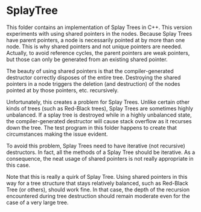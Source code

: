 
SplayTree
=========

This folder contains an implementation of Splay Trees in C++. This version experiments with
using shared pointers in the nodes. Because Splay Trees have parent pointers, a node is
necessarily pointed at by more than one node. This is why shared pointers and not unique
pointers are needed. Actually, to avoid reference cycles, the parent pointers are weak pointers,
but those can only be generated from an existing shared pointer.

The beauty of using shared pointers is that the compiler-generated destructor correctly disposes
of the entire tree. Destroying the shared pointers in a node triggers the deletion (and
destruction) of the nodes pointed at by those pointers, etc. recursively.

Unfortunately, this creates a problem for Splay Trees. Unlike certain other kinds of trees (such
as Red-Black trees), Splay Trees are sometimes highly unbalanced. If a splay tree is destroyed
while in a highly unbalanced state, the compiler-generated destructor will cause stack overflow
as it recurses down the tree. The test program in this folder happens to create that
circumstances making the issue evident.

To avoid this problem, Splay Trees need to have iterative (not recursive) destructors. In fact,
all the methods of a Splay Tree should be iterative. As a consequence, the neat usage of shared
pointers is not really appropriate in this case.

Note that this is really a quirk of Splay Tree. Using shared pointers in this way for a tree
structure that stays relatively balanced, such as Red-Black Tree (or others), should work fine.
In that case, the depth of the recursion encountered during tree destruction should remain
moderate even for the case of a very large tree.
